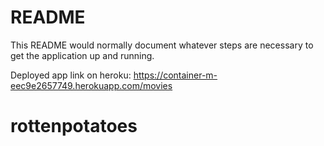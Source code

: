 # README

This README would normally document whatever steps are necessary to get the
application up and running.

Deployed app link on heroku: https://container-m-eec9e2657749.herokuapp.com/movies

# rottenpotatoes
